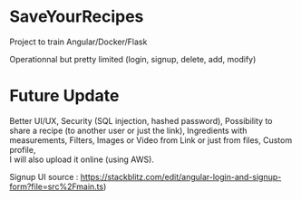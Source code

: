 ﻿# SaveYourRecipes
Project to train Angular/Docker/Flask </br>

Operationnal but pretty limited (login, signup, delete, add, modify) </br>

# Future Update

Better UI/UX, Security (SQL injection, hashed password), Possibility to share a recipe (to another user or just the link), Ingredients with measurements, Filters, Images or Video from Link or just from files, Custom profile, </br>
I will also upload it online (using AWS). </br>


Signup UI source : https://stackblitz.com/edit/angular-login-and-signup-form?file=src%2Fmain.ts)